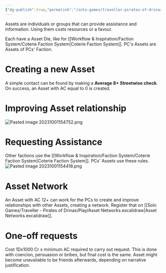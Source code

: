 ```yaml
---
{"dg-publish":true,"permalink":"/solo-games/traveller-pirates-of-drinax/play/factions/creating-and-managing-assets/","noteIcon":""}
---
```


Assets are individuals or groups that can provide assistance and information. Using them costs resources or a favour.

Each have a Asset Die, like for [[Workflow & Inspiration/Faction System/Coterie Faction System\|Coterie Faction System]].
PC's Assets are Assets of PCs' Faction.
# Creating a new Asset
A simple contact can be found by making a **Average 8+ Streetwise  check**.
On success, an Asset with AC equal to 0 is created.
# Improving Asset relationship
![Pasted image 20231001154752.png](/img/user/z_Attachments/Pasted%20image%2020231001154752.png)

# Requesting Assistance
Other factions use the [[Workflow & Inspiration/Faction System/Coterie Faction System\|Coterie Faction System]]. PCs' Assets use these rules.
![Pasted image 20231001154418.png](/img/user/z_Attachments/Pasted%20image%2020231001154418.png)

# Asset Network
An Asset with AC 12+ can work for the PCs to create and improve relationships with other Assets, creating a network. Register that on [[Solo Games/Traveller - Pirates of Drinax/Play/Asset Networks.excalidraw\|Asset Networks.excalidraw]].

# One-off requests
Cost 1Dx1000 Cr x minimum AC required to carry out request.
This is done with coercion, persuasion or bribes, but final cost is the same. Asset might become unavailable to be friends afterwards, depending on narrative justification.